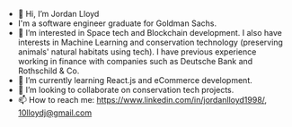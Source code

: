 - 👋 Hi, I’m Jordan Lloyd
- I'm a software engineer graduate for Goldman Sachs.
- 👀 I’m interested in Space tech and Blockchain development. I also have interests in Machine Learning and conservation technology (preserving animals' natural habitats using tech). I have previous experience working in finance with companies such as Deutsche Bank and Rothschild & Co.
- 🌱 I’m currently learning React.js and eCommerce development.
- 💞️ I’m looking to collaborate on conservation tech projects.
- 📫 How to reach me: https://www.linkedin.com/in/jordanlloyd1998/, 10lloydj@gmail.com

